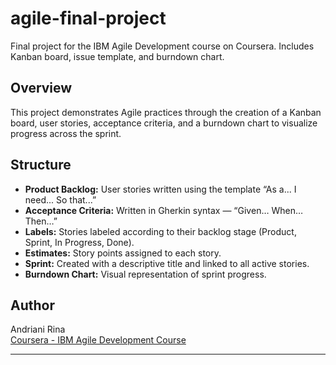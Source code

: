 # agile-final-project
Final project for the IBM Agile Development course on Coursera. Includes Kanban board, issue template, and burndown chart.

## Overview
This project demonstrates Agile practices through the creation of a Kanban board, user stories, acceptance criteria, and a burndown chart to visualize progress across the sprint.

## Structure
- **Product Backlog:** User stories written using the template “As a... I need... So that...”
- **Acceptance Criteria:** Written in Gherkin syntax — “Given… When… Then…”
- **Labels:** Stories labeled according to their backlog stage (Product, Sprint, In Progress, Done).
- **Estimates:** Story points assigned to each story.
- **Sprint:** Created with a descriptive title and linked to all active stories.
- **Burndown Chart:** Visual representation of sprint progress.

## Author
Andriani Rina  
[Coursera - IBM Agile Development Course](https://www.coursera.org/learn/introduction-to-agile-development-and-scrum)

---
